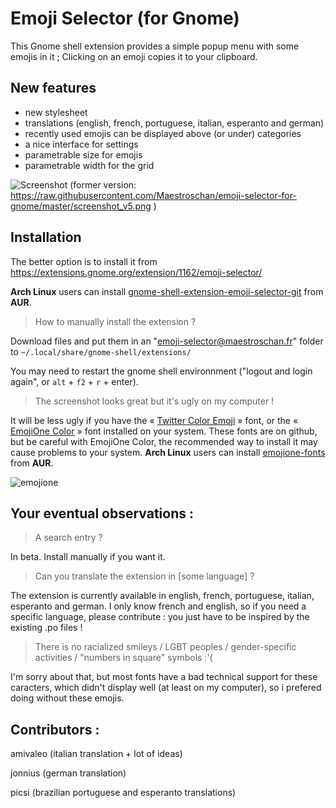 # Emoji Selector (for Gnome)
This Gnome shell extension provides a simple popup menu with some emojis in it ; Clicking on an emoji copies it to your clipboard.

## New features
- new stylesheet
- translations (english, french, portuguese, italian, esperanto and german)
- recently used emojis can be displayed above (or under) categories
- a nice interface for settings
- parametrable size for emojis
- parametrable width for the grid

![Screenshot](https://i.imgur.com/UwmIcrN.png)
(former version: https://raw.githubusercontent.com/Maestroschan/emoji-selector-for-gnome/master/screenshot_v5.png )

## Installation
The better option is to install it from https://extensions.gnome.org/extension/1162/emoji-selector/

**Arch Linux** users can install [gnome-shell-extension-emoji-selector-git](https://aur.archlinux.org/packages/gnome-shell-extension-emoji-selector-git/) from **AUR**.

> How to manually install the extension ?

Download files and put them in an "emoji-selector@maestroschan.fr" folder to `~/.local/share/gnome-shell/extensions/`

You may need to restart the gnome shell environnment ("logout and login again", or `alt` + `f2` + `r` + enter).

> The screenshot looks great but it's ugly on my computer !

It will be less ugly if you have the « [Twitter Color Emoji](https://github.com/eosrei/twemoji-color-font/releases) » font, or the « [EmojiOne Color](https://github.com/emojione/emojione) » font installed on your system. These fonts are on github, but be careful with EmojiOne Color, the recommended way to install it may cause problems to your system. **Arch Linux** users can install [emojione-fonts](https://aur.archlinux.org/packages/emojione-fonts/) from **AUR**.

![emojione](https://ibb.co/ndUZRR)

## Your eventual observations :

> A search entry ?

In beta. Install manually if you want it.

> Can you translate the extension in [some language] ?

The extension is currently available in english, french, portuguese, italian, esperanto and german. I only know french and english, so if you need a specific language, please contribute : you just have to be inspired by the existing .po files !

> There is no racialized smileys / LGBT peoples / gender-specific activities / "numbers in square" symbols :'(

I'm sorry about that, but most fonts have a bad technical support for these caracters, which didn't display well (at least on my computer), so i prefered doing without these emojis.

## Contributors :

amivaleo (italian translation + lot of ideas)

jonnius (german translation)

picsi (brazilian portuguese and esperanto translations)
